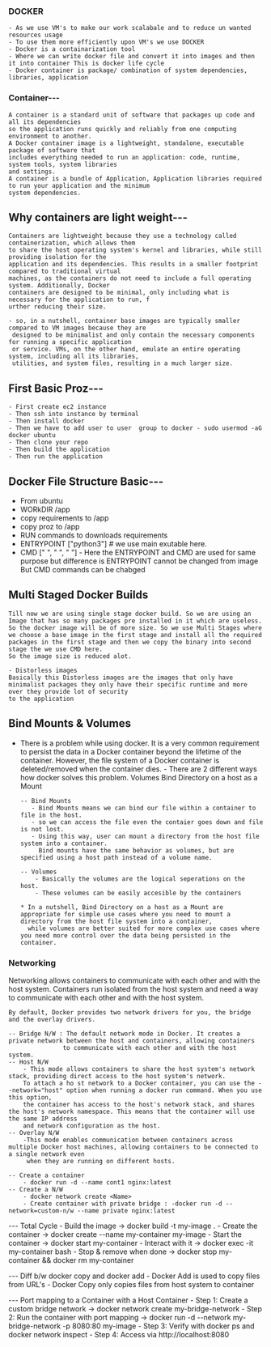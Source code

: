 ### DOCKER

    - As we use VM's to make our work scalabale and to reduce un wanted resources usage
    - To use them more efficiently upon VM's we use DOCKER
    - Docker is a containarization tool
    - Where we can write docker file and convert it into images and then it into container This is docker life cycle
    - Docker container is package/ combination of system dependencies, libraries, application

### Container---

    A container is a standard unit of software that packages up code and all its dependencies
    so the application runs quickly and reliably from one computing environment to another.
    A Docker container image is a lightweight, standalone, executable package of software that
    includes everything needed to run an application: code, runtime, system tools, system libraries
    and settings.
    A container is a bundle of Application, Application libraries required to run your application and the minimum
    system dependencies.

## Why containers are light weight---

    Containers are lightweight because they use a technology called containerization, which allows them
    to share the host operating system's kernel and libraries, while still providing isolation for the
    application and its dependencies. This results in a smaller footprint compared to traditional virtual
    machines, as the containers do not need to include a full operating system. Additionally, Docker
    containers are designed to be minimal, only including what is necessary for the application to run, f
    urther reducing their size.

    - so, in a nutshell, container base images are typically smaller compared to VM images because they are
     designed to be minimalist and only contain the necessary components for running a specific application
     or service. VMs, on the other hand, emulate an entire operating system, including all its libraries,
     utilities, and system files, resulting in a much larger size.

## First Basic Proz---

    - First create ec2 instance
    - Then ssh into instance by terminal
    - Then install docker
    - Then we have to add user to user  group to docker - sudo usermod -aG docker ubuntu
    - Then clone your repo
    - Then build the application
    - Then run the application

## Docker File Structure Basic---

- From ubuntu
- WORkDIR /app
- copy requirements to /app
- copy proz to /app
- RUN commands to downloads requirements
- ENTRYPOINT ["python3"] # we use main exutable here.
- CMD [" ", " ", " "] - Here the ENTRYPOINT and CMD are used for same purpose but difference is ENTRYPOINT cannot be changed from image But CMD commands can be chabged

## Multi Staged Docker Builds

    Till now we are using single stage docker build. So we are using an Image that has so many packages pre installed in it which are useless.
    So the docker image will be of more size. So we use Multi Stages where we choose a base image in the first stage and install all the required
    packages in the first stage and then we copy the binary into second stage the we use CMD here.
    So the image size is reduced alot.

    - Distorless images
    Basically this Distorless images are the images that only have minimalist packages they only have their specific runtime and more over they provide lot of security
    to the application

## Bind Mounts & Volumes

- There is a problem while using docker.
  It is a very common requirement to persist the data in a Docker container beyond the lifetime of the container.
  However, the file system of a Docker container is deleted/removed when the container dies. - There are 2 different ways how docker solves this problem.
  Volumes
  Bind Directory on a host as a Mount

      -- Bind Mounts
         - Bind Mounts means we can bind our file within a container to file in the host.
         - so we can access the file even the contaier goes down and file is not lost.
         - Using this way, user can mount a directory from the host file system into a container.
           Bind mounts have the same behavior as volumes, but are specified using a host path instead of a volume name.

      -- Volumes
          - Basically the volumes are the logical seperations on the host.
          - These volumes can be easily accesible by the containers

      * In a nutshell, Bind Directory on a host as a Mount are appropriate for simple use cases where you need to mount a directory from the host file system into a container,
        while volumes are better suited for more complex use cases where you need more control over the data being persisted in the container.

### Networking

Networking allows containers to communicate with each other and with the host system. Containers run isolated from the host system and need a
way to communicate with each other and with the host system.

    By default, Docker provides two network drivers for you, the bridge and the overlay drivers.

    -- Bridge N/W : The default network mode in Docker. It creates a private network between the host and containers, allowing containers
                   to communicate with each other and with the host system.
    -- Host N/W
        - This mode allows containers to share the host system's network stack, providing direct access to the host system's network.
        To attach a ho st network to a Docker container, you can use the --network="host" option when running a docker run command. When you use this option,
        the container has access to the host's network stack, and shares the host's network namespace. This means that the container will use the same IP address
        and network configuration as the host.
    -- Overlay N/W
        -This mode enables communication between containers across multiple Docker host machines, allowing containers to be connected to a single network even
         when they are running on different hosts.

    -- Create a container
        - docker run -d --name cont1 nginx:latest
    -- Create a N/W
        - docker network create <Name>
        - Create container with private bridge : -docker run -d --network=custom-n/w --name private nginx:latest

--- Total Cycle - Build the image → docker build -t my-image . - Create the container → docker create --name my-container my-image - Start the container → docker start my-container - Interact with it → docker exec -it my-container bash - Stop & remove when done → docker stop my-container && docker rm my-container

--- Diff b/w docker copy and docker add - Docker Add is used to copy files from URL's - Docker Copy only copies files from host system to container

--- Port mapping to a Container with a Host Container - Step 1: Create a custom bridge network → docker network create my-bridge-network - Step 2: Run the container with port mapping → docker run -d --network my-bridge-network -p 8080:80 my-image - Step 3: Verify with docker ps and docker network inspect - Step 4: Access via http://localhost:8080
